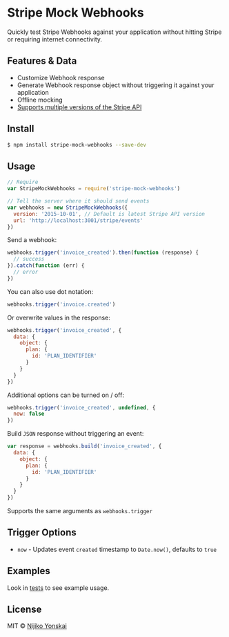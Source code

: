 # Stripe Mock Webhooks

Quickly test Stripe Webhooks against your application without hitting Stripe or requiring internet connectivity.

## Features & Data

- Customize Webhook response
- Generate Webhook response object without triggering it against your application
- Offline mocking
- [Supports multiple versions of the Stripe API](https://github.com/Nijikokun/stripe-mock-data#features--data)

## Install

```bash
$ npm install stripe-mock-webhooks --save-dev
```

## Usage

```js
// Require
var StripeMockWebhooks = require('stripe-mock-webhooks')

// Tell the server where it should send events
var webhooks = new StripeMockWebhooks({
  version: '2015-10-01', // Default is latest Stripe API version
  url: 'http://localhost:3001/stripe/events'
})
```

Send a webhook:

```js
webhooks.trigger('invoice_created').then(function (response) {
  // success
}).catch(function (err) {
  // error
})
```

You can also use dot notation:

```js
webhooks.trigger('invoice.created')
```

Or overwrite values in the response:

```js
webhooks.trigger('invoice_created', {
  data: {
    object: {
      plan: {
        id: 'PLAN_IDENTIFIER'
      }
    }
  }
})
```

Additional options can be turned on / off:

```js
webhooks.trigger('invoice_created', undefined, {
  now: false
})
```

Build `JSON` response without triggering an event:

```js
var response = webhooks.build('invoice_created', {
  data: {
    object: {
      plan: {
        id: 'PLAN_IDENTIFIER'
      }
    }
  }
})
```

Supports the same arguments as `webhooks.trigger`

## Trigger Options

- `now` - Updates event `created` timestamp to `Date.now()`, defaults to `true`

## Examples

Look in [tests](tests/) to see example usage.

## License

MIT © [Nijiko Yonskai](http://nijikokun.com)